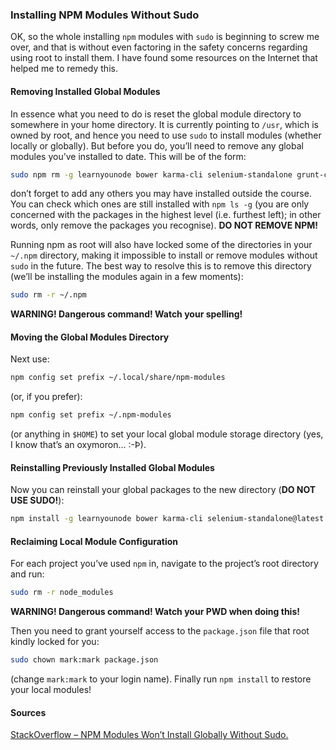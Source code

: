 ### Installing NPM Modules Without Sudo ###

OK, so the whole installing `npm` modules with `sudo` is beginning to screw me over, and that is without even factoring in the safety concerns regarding using root to install them. I have found some resources on the Internet that helped me to remedy this.

#### Removing Installed Global Modules ####

In essence what you need to do is reset the global module directory to somewhere in your home directory. It is currently pointing to `/usr`, which is owned by root, and hence you need to use `sudo` to install modules (whether locally or globally). But before you do, you’ll need to remove any global modules you’ve installed to date. This will be of the form:

```sh
sudo npm rm -g learnyounode bower karma-cli selenium-standalone grunt-cli mocha
```

don’t forget to add any others you may have installed outside the course. You can check which ones are still installed with `npm ls -g` (you are only concerned with the packages in the highest level (i.e. furthest left); in other words, only remove the packages you recognise). **DO NOT REMOVE NPM!**

Running npm as root will also have locked some of the directories in your `~/.npm` directory, making it impossible to install or remove modules without `sudo` in the future. The best way to resolve this is to remove this directory (we’ll be installing the modules again in a few moments):

```sh
sudo rm -r ~/.npm
```

**WARNING! Dangerous command! Watch your spelling!**

#### Moving the Global Modules Directory ####

Next use:

```sh
npm config set prefix ~/.local/share/npm-modules
```

(or, if you prefer):

```sh
npm config set prefix ~/.npm-modules
```

(or anything in `$HOME`) to set your local global module storage directory (yes, I know that’s an oxymoron… :-Þ).

#### Reinstalling Previously Installed Global Modules ####

Now you can reinstall your global packages to the new directory (**DO NOT USE SUDO!**):

```sh
npm install -g learnyounode bower karma-cli selenium-standalone@latest grunt-cli mocha
```

#### Reclaiming Local Module Configuration ####

For each project you’ve used `npm` in, navigate to the project’s root directory and run:

```sh
sudo rm -r node_modules
```
**WARNING! Dangerous command! Watch your PWD when doing this!**

Then you need to grant yourself access to the `package.json` file that root kindly locked for you:

```sh
sudo chown mark:mark package.json
```

(change `mark:mark` to your login name). Finally run `npm install` to restore your local modules!

#### Sources ####

[StackOverflow – NPM Modules Won’t Install Globally Without Sudo.](http://stackoverflow.com/a/21712034 "StackOverflow – NPM Modules Won’t Install Globally Without Sudo.")
